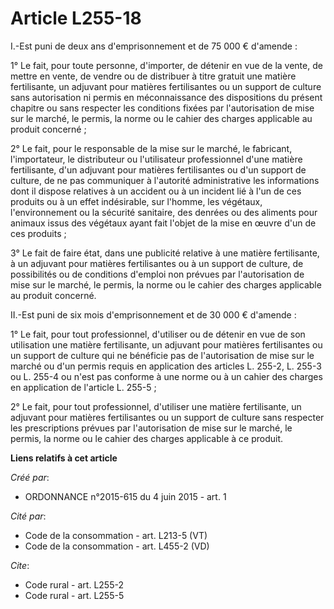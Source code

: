 # Article L255-18

I.-Est puni de deux ans d'emprisonnement et de 75 000 € d'amende : 

1° Le fait, pour toute personne, d'importer, de détenir en vue de la vente, de mettre en vente, de vendre ou de distribuer à
titre gratuit une matière fertilisante, un adjuvant pour matières fertilisantes ou un support de culture sans autorisation ni
permis en méconnaissance des dispositions du présent chapitre ou sans respecter les conditions fixées par l'autorisation de
mise sur le marché, le permis, la norme ou le cahier des charges applicable au produit concerné ; 

2° Le fait, pour le responsable de la mise sur le marché, le fabricant, l'importateur, le distributeur ou l'utilisateur
professionnel d'une matière fertilisante, d'un adjuvant pour matières fertilisantes ou d'un support de culture, de ne pas
communiquer à l'autorité administrative les informations dont il dispose relatives à un accident ou à un incident lié à l'un
de ces produits ou à un effet indésirable, sur l'homme, les végétaux, l'environnement ou la sécurité sanitaire, des denrées
ou des aliments pour animaux issus des végétaux ayant fait l'objet de la mise en œuvre d'un de ces produits ; 

3° Le fait de faire état, dans une publicité relative à une matière fertilisante, à un adjuvant pour matières fertilisantes
ou à un support de culture, de possibilités ou de conditions d'emploi non prévues par l'autorisation de mise sur le marché,
le permis, la norme ou le cahier des charges applicable au produit concerné. 

II.-Est puni de six mois d'emprisonnement et de 30 000 € d'amende : 

1° Le fait, pour tout professionnel, d'utiliser ou de détenir en vue de son utilisation une matière fertilisante, un adjuvant
pour matières fertilisantes ou un support de culture qui ne bénéficie pas de l'autorisation de mise sur le marché ou d'un
permis requis en application des articles L. 255-2, L. 255-3 ou L. 255-4 ou n'est pas conforme à une norme ou à un cahier des
charges en application de l'article L. 255-5 ; 

2° Le fait, pour tout professionnel, d'utiliser une matière fertilisante, un adjuvant pour matières fertilisantes ou un
support de culture sans respecter les prescriptions prévues par l'autorisation de mise sur le marché, le permis, la norme ou
le cahier des charges applicable à ce produit.

**Liens relatifs à cet article**

_Créé par_:

  - ORDONNANCE n°2015-615 du 4 juin 2015 - art. 1

_Cité par_:

  - Code de la consommation - art. L213-5 (VT)
  - Code de la consommation - art. L455-2 (VD)

_Cite_:

  - Code rural - art. L255-2
  - Code rural - art. L255-5
